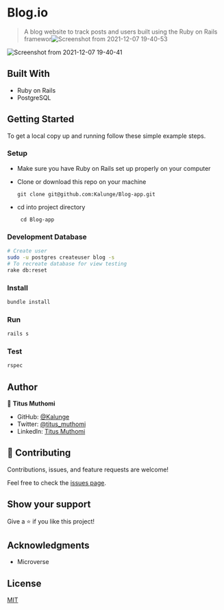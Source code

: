 # Blog.io

> A blog website to track posts and users built using the Ruby on Rails framewor![Screenshot from 2021-12-07 19-40-53](https://user-images.githubusercontent.com/50773868/145087762-1d9c3d22-6131-4eca-b909-ae89c74c7f8c.png)
> 

![Screenshot from 2021-12-07 19-40-41](https://user-images.githubusercontent.com/50773868/145087818-044e8976-b4f2-47df-84dc-c9d2556a980e.png)

## Built With

- Ruby on Rails
- PostgreSQL

## Getting Started

To get a local copy up and running follow these simple example steps.



### Setup

- Make sure you have Ruby on Rails set up properly on your computer
- Clone or download this repo on your machine
  
  ```git clone git@github.com:Kalunge/Blog-app.git```
- cd into project directory
  
  ``` cd Blog-app```

### Development Database

```sh
# Create user
sudo -u postgres createuser blog -s
# To recreate database for view testing
rake db:reset
```

### Install

```sh
bundle install
```

### Run

```sh
rails s
```

### Test

```sh
rspec
```

## Author

👤 **Titus Muthomi**

- GitHub: [@Kalunge](https://github.com/Kalunge)
- Twitter: [@titus_muthomi](https://twitter.com/titus_muthomi)
- LinkedIn: [Titus Muthomi](https://www.linkedin.com/in/muthomi-titus-295024181/)
## 🤝 Contributing

Contributions, issues, and feature requests are welcome!

Feel free to check the [issues page](https://github.com/Kalunge/Blog-app/issues).

## Show your support

Give a ⭐️ if you like this project!

## Acknowledgments

- Microverse

## License

[MIT](./LICENSE)
